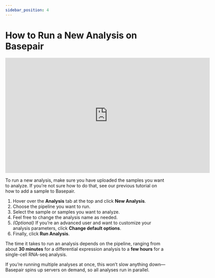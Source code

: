 ```yaml
---
sidebar_position: 4
---
```


# How to Run a New Analysis on Basepair


<iframe width="640" height="360" src="https://www.youtube.com/embed/iN-fmm0ob9U" frameborder="0" allowfullscreen></iframe>

To run a new analysis, make sure you have uploaded the samples you want to analyze. If you’re not sure how to do that, see our previous tutorial on how to add a sample to Basepair.

1. Hover over the **Analysis** tab at the top and click **New Analysis**.  
2. Choose the pipeline you want to run.  
3. Select the sample or samples you want to analyze.  
4. Feel free to change the analysis name as needed.  
5. *(Optional)* If you’re an advanced user and want to customize your analysis parameters, click **Change default options**.  
6. Finally, click **Run Analysis**.

The time it takes to run an analysis depends on the pipeline, ranging from about **30 minutes** for a differential expression analysis to a **few hours** for a single-cell RNA-seq analysis.

If you’re running multiple analyses at once, this won’t slow anything down—Basepair spins up servers on demand, so all analyses run in parallel.
